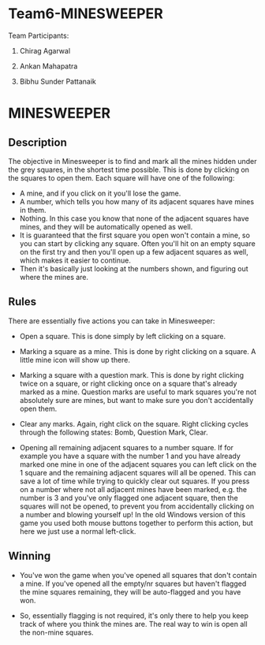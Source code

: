 # Team6-MINESWEEPER

Team Participants:

1. Chirag Agarwal

2. Ankan Mahapatra

3. Bibhu Sunder Pattanaik


MINESWEEPER
============

Description
------------

The objective in Minesweeper is to find and mark all the mines hidden under the grey squares, in the shortest time possible. This is done by clicking on the squares to open them. Each square will have one of the following:

 + A mine, and if you click on it you'll lose the game.
 + A number, which tells you how many of its adjacent squares have mines in them.
 + Nothing. In this case you know that none of the adjacent squares have mines, and they will be automatically opened as well.
 + It is guaranteed that the first square you open won't contain a mine, so you can start by clicking any square. Often you'll hit on an empty
   square on the first try and then you'll open up a few adjacent squares as well, which makes it easier to continue.
 + Then it's basically just looking at the numbers shown, and figuring out where the mines are.

Rules
------

There are essentially five actions you can take in Minesweeper:

* Open a square. This is done simply by left clicking on a square.

* Marking a square as a mine. This is done by right clicking on a square. A little mine icon will show up there.

* Marking a square with a question mark. This is done by right clicking twice on a square, or right clicking once on a square that's 
  already marked as a mine. Question marks are useful to mark squares you're not absolutely sure are mines, but want to make sure you
  don't accidentally open them.

* Clear any marks. Again, right click on the square. Right clicking cycles through the following states: Bomb, Question Mark, Clear.

* Opening all remaining adjacent squares to a number square. If for example you have a square with the number 1 and you have already marked
  one mine in one of the adjacent squares you can left click on the 1 square and the remaining adjacent squares will all be opened. This can
  save a lot of time while trying to quickly clear out squares. If you press on a number where not all adjacent mines have been marked,
  e.g. the number is 3 and you've only flagged one adjacent square, then the squares will not be opened, to prevent you from accidentally
  clicking on a number and blowing yourself up! In the old Windows version of this game you used both mouse buttons together to perform this
  action, but here we just use a normal left-click.

Winning
--------
 
* You've won the game when you've opened all squares that don't contain a mine. If you've opened all the empty/nr squares but haven't flagged
  the mine squares remaining, they will be auto-flagged and you have won.

* So, essentially flagging is not required, it's only there to help you keep track of where you think the mines are. The real way to win is 
  open all the non-mine squares. 
